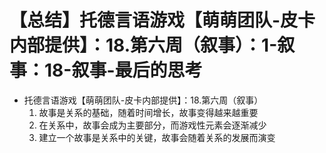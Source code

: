 # 【总结】托德言语游戏【萌萌团队-皮卡内部提供】：18.第六周（叙事）：1-叙事：18-叙事-最后的思考

-   托德言语游戏【萌萌团队-皮卡内部提供】：18.第六周（叙事）
    1.  故事是关系的基础，随着时间增长，故事变得越来越重要
    2.  在关系中，故事会成为主要部分，而游戏性元素会逐渐减少
    3.  建立一个故事是关系中的关键，故事会随着关系的发展而演变